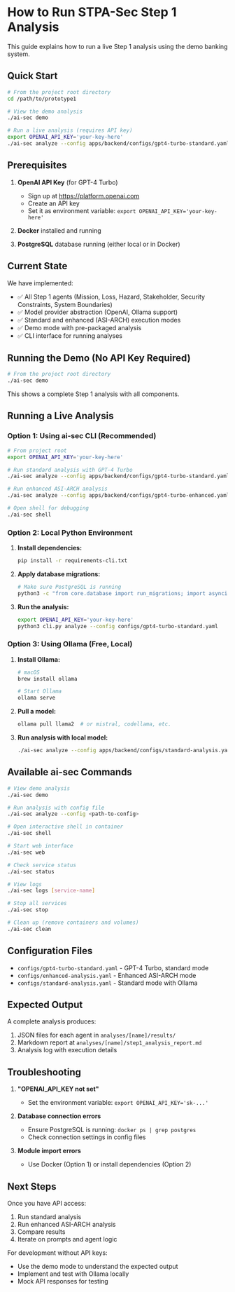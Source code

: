 # How to Run STPA-Sec Step 1 Analysis

This guide explains how to run a live Step 1 analysis using the demo banking system.

## Quick Start

```bash
# From the project root directory
cd /path/to/prototype1

# View the demo analysis
./ai-sec demo

# Run a live analysis (requires API key)
export OPENAI_API_KEY='your-key-here'
./ai-sec analyze --config apps/backend/configs/gpt4-turbo-standard.yaml
```

## Prerequisites

1. **OpenAI API Key** (for GPT-4 Turbo)
   - Sign up at https://platform.openai.com
   - Create an API key
   - Set it as environment variable: `export OPENAI_API_KEY='your-key-here'`

2. **Docker** installed and running

3. **PostgreSQL** database running (either local or in Docker)

## Current State

We have implemented:
- ✅ All Step 1 agents (Mission, Loss, Hazard, Stakeholder, Security Constraints, System Boundaries)
- ✅ Model provider abstraction (OpenAI, Ollama support)
- ✅ Standard and enhanced (ASI-ARCH) execution modes
- ✅ Demo mode with pre-packaged analysis
- ✅ CLI interface for running analyses

## Running the Demo (No API Key Required)

```bash
# From the project root directory
./ai-sec demo
```

This shows a complete Step 1 analysis with all components.

## Running a Live Analysis

### Option 1: Using ai-sec CLI (Recommended)

```bash
# From project root
export OPENAI_API_KEY='your-key-here'

# Run standard analysis with GPT-4 Turbo
./ai-sec analyze --config apps/backend/configs/gpt4-turbo-standard.yaml

# Run enhanced ASI-ARCH analysis
./ai-sec analyze --config apps/backend/configs/gpt4-turbo-enhanced.yaml

# Open shell for debugging
./ai-sec shell
```

### Option 2: Local Python Environment

1. **Install dependencies:**
   ```bash
   pip install -r requirements-cli.txt
   ```

2. **Apply database migrations:**
   ```bash
   # Make sure PostgreSQL is running
   python3 -c "from core.database import run_migrations; import asyncio; asyncio.run(run_migrations())"
   ```

3. **Run the analysis:**
   ```bash
   export OPENAI_API_KEY='your-key-here'
   python3 cli.py analyze --config configs/gpt4-turbo-standard.yaml
   ```

### Option 3: Using Ollama (Free, Local)

1. **Install Ollama:**
   ```bash
   # macOS
   brew install ollama
   
   # Start Ollama
   ollama serve
   ```

2. **Pull a model:**
   ```bash
   ollama pull llama2  # or mistral, codellama, etc.
   ```

3. **Run analysis with local model:**
   ```bash
   ./ai-sec analyze --config apps/backend/configs/standard-analysis.yaml
   ```

## Available ai-sec Commands

```bash
# View demo analysis
./ai-sec demo

# Run analysis with config file
./ai-sec analyze --config <path-to-config>

# Open interactive shell in container
./ai-sec shell

# Start web interface
./ai-sec web

# Check service status
./ai-sec status

# View logs
./ai-sec logs [service-name]

# Stop all services
./ai-sec stop

# Clean up (remove containers and volumes)
./ai-sec clean
```

## Configuration Files

- `configs/gpt4-turbo-standard.yaml` - GPT-4 Turbo, standard mode
- `configs/enhanced-analysis.yaml` - Enhanced ASI-ARCH mode
- `configs/standard-analysis.yaml` - Standard mode with Ollama

## Expected Output

A complete analysis produces:
1. JSON files for each agent in `analyses/[name]/results/`
2. Markdown report at `analyses/[name]/step1_analysis_report.md`
3. Analysis log with execution details

## Troubleshooting

1. **"OPENAI_API_KEY not set"**
   - Set the environment variable: `export OPENAI_API_KEY='sk-...'`

2. **Database connection errors**
   - Ensure PostgreSQL is running: `docker ps | grep postgres`
   - Check connection settings in config files

3. **Module import errors**
   - Use Docker (Option 1) or install dependencies (Option 2)

## Next Steps

Once you have API access:
1. Run standard analysis
2. Run enhanced ASI-ARCH analysis  
3. Compare results
4. Iterate on prompts and agent logic

For development without API keys:
- Use the demo mode to understand the expected output
- Implement and test with Ollama locally
- Mock API responses for testing